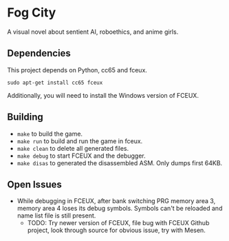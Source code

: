 # Fog City

A visual novel about sentient AI, roboethics, and anime girls. 

## Dependencies 

This project depends on Python, cc65 and fceux.

`sudo apt-get install cc65 fceux`

Additionally, you will need to install the Windows version of FCEUX.

## Building

* `make` to build the game.
* `make run` to build and run the game in fceux.
* `make clean` to delete all generated files.
* `make debug` to start FCEUX and the debugger.
* `make disas` to generated the disassembled ASM. Only dumps first 64KB.

## Open Issues

* While debugging in FCEUX, after bank switching PRG memory area 3, memory area 4 loses its debug symbols. Symbols can't be reloaded and name list file is still present. 
    * TODO: Try newer version of FCEUX, file bug with FCEUX Github project, look through source for obvious issue, try with Mesen.
